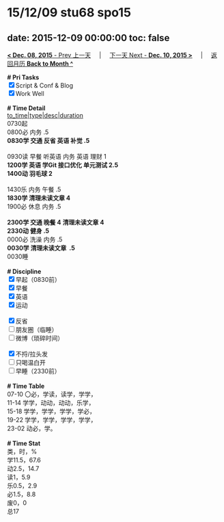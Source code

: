 # 15/12/09 stu68 spo15

date: 2015-12-09 00:00:00
toc: false
---
[**< Dec. 08, 2015** - Prev 上一天](/lifelogs/2015/12/d08.html) &nbsp; &nbsp; | &nbsp; &nbsp; [下一天 Next - **Dec. 10, 2015 >**](/lifelogs/2015/12/d10.html) &nbsp; &nbsp; |  &nbsp; &nbsp; [返回月历 **Back to Month ^**](/lifelogs/2015/12/index.html)
<br/><div><b># Pri Tasks</b></div><div><input checked="true" type="checkbox"/>Script &amp; Conf &amp; Blog</div><div><input checked="true" type="checkbox"/>Work Well</div><div><br/></div><div><b># Time Detail</b></div><div><u>to_time|type|desc|duration</u></div><div>0730起</div><div>0800必 内务 .5</div><div><b>0830学 交通 反省 英语 补觉 .5</b></div><div><br/></div><div>0930读 早餐 听英语 内务 英语 理财 1</div><div><b>1200学 英语 学Git 接口优化 单元测试 2.5</b></div><div><b>1400动 羽毛球 2</b></div><div><br/></div><div>1430乐 内务 午餐 .5</div><div><b>1830学 清理未读文章 4</b></div><div>1900必 休息 内务 .5</div><div><br/></div><div><b>2300学 交通 晚餐 4</b> <b>清理未读文章 4</b></div><div><b>2330动 健身 .5</b></div><div>0000必 洗澡 内务 .5</div><div><b>0030学 清理未读文章  .5</b></div><div>0030睡</div><div><br/></div><div><b># Discipline</b></div><div><input checked="true" type="checkbox"/>早起（0830前）</div><div><input checked="true" type="checkbox"/>早餐</div><div><input checked="true" type="checkbox"/>英语</div><div><input checked="true" type="checkbox"/>运动</div><div><br/></div><div><input checked="true" type="checkbox"/>反省</div><div><input type="checkbox"/>朋友圈（临睡）</div><div><input type="checkbox"/>微博（琐碎时间）</div><div><br/></div><div><input checked="true" type="checkbox"/>不捋/拉头发</div><div><input type="checkbox"/>只喝温白开</div><div><input type="checkbox"/>早睡（2330前）</div><div><br/></div><div><b># Time Table</b></div><div>07-10 〇必，学读，读学，学学，</div><div>11-14 学学，动动，动动，乐学，</div><div>15-18 学学，学学，学学，学必，</div><div>19-22 学学，学学，学学，学学，</div><div>23-02 动必，学。</div><div><br/></div><div><b># Time Stat</b></div><div>类，时，%</div><div>学11.5，67.6</div><div>动2.5，14.7</div><div>读1，5.9</div><div>乐0.5，2.9</div><div>必1.5，8.8</div><div>废0，0</div><div>总17</div>
